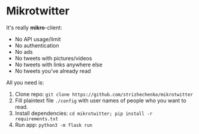 # Mikrotwitter

It's really **mikro**-client:

- No API usage/limit
- No authentication
- No ads
- No tweets with pictures/videos
- No tweets with links anywhere else
- No tweets you've already read

All you need is:

1. Clone repo: `git clone https://github.com/strizhechenko/mikrotwitter`
2. Fill plaintext file `./config` with user names of people who you want to read.
3. Install dependencies: `cd mikrotwitter; pip install -r requirements.txt`
4. Run app: `python3 -m flask run`
